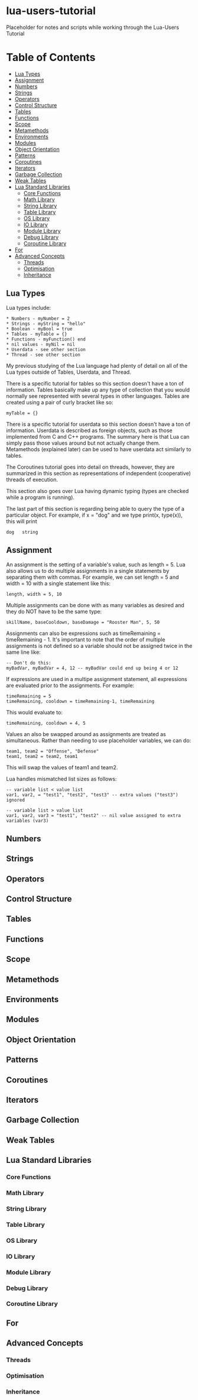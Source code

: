# lua-users-tutorial

Placeholder for notes and scripts while working through the Lua-Users Tutorial

# Table of Contents

- [Lua Types](#lua-types)
- [Assignment](#assignment)
- [Numbers](#numbers)
- [Strings](#strings)
- [Operators](#operators)
- [Control Structure](#control-structure)
- [Tables](#tables)
- [Functions](#functions)
- [Scope](#scope)
- [Metamethods](#metamethods)
- [Environments](#environments)
- [Modules](#modules)
- [Object Orientation](#object-orientation)
- [Patterns](#patterns)
- [Coroutines](#coroutines)
- [Iterators](#iterators)
- [Garbage Collection](#garbage-collection)
- [Weak Tables](#weak-tables)
- [Lua Standard Libraries](#lua-standard-libraries)
  - [Core Functions](#core-functions)
  - [Math Library](#math-library)
  - [String Library](#string-library)
  - [Table Library](#table-library)
  - [OS Library](#os-library)
  - [IO Library](#io-library)
  - [Module Library](#module-library)
  - [Debug Library](#debug-library)
  - [Coroutine Library](#coroutine-library)
- [For](#for)
- [Advanced Concepts](#advanced-concepts)
  - [Threads](#threads)
  - [Optimisation](#optimisation)
  - [Inheritance](#inheritance)

## Lua Types

Lua types include:

	* Numbers - myNumber = 2
	* Strings - myString = "hello"
	* Boolean - myBool = true
	* Tables - myTable = {}
	* Functions - myFunction() end
	* nil values - myNil = nil
	* Userdata - see other section
	* Thread - see other section

My previous studying of the Lua language had plenty of detail on all of the Lua types outside of Tables, Userdata, and Thread. 

There is a specific tutorial for tables so this section doesn't have a ton of information. Tables basically make up any type of collection that you would normally see represented with several types in other languages. Tables are created using a pair of curly bracket like so:

~~~
myTable = {}
~~~

There is a specific tutorial for userdata so this section doesn't have a ton of information. Userdata is described as foreign objects, such as those implemented from C and C++ programs. The summary here is that Lua can simply pass those values around but not actually change them. Metamethods (explained later) can be used to have userdata act similarly to tables.

The Coroutines tutorial goes into detail on threads, however, they are summarized in this section as representations of independent (cooperative) threads of execution.

This section also goes over Lua having dynamic typing (types are checked while a program is running).

The last part of this section is regarding being able to query the type of a particular object. For example, if x = "dog" and we type print(x, type(x)), this will print

	dog   string

## Assignment

An assignment is the setting of a variable's value, such as length = 5. Lua also allows us to do multiple assignments in a single statements by separating them with commas. For example, we can set length = 5 and width = 10 with a single statement like this:

	length, width = 5, 10

Multiple assignments can be done with as many variables as desired and they do NOT have to be the same type:

 	skillName, baseCooldown, baseDamage = "Rooster Man", 5, 50

Assignments can also be expressions such as timeRemaining = timeRemaining - 1. It's important to note that the order of multiple assignments is not defined so a variable should not be assigned twice in the same line like:

	-- Don't do this:
 	myBadVar, myBadVar = 4, 12 -- myBadVar could end up being 4 or 12

If expressions are used in a multipe assignment statement, all expressions are evaluated prior to the assignments. For example:

	timeRemaining = 5
	timeRemaining, cooldown = timeRemaining-1, timeRemaining

 This would evaluate to:

 	timeRemaining, cooldown = 4, 5

Values an also be swapped around as assignments are treated as simultaneous. Rather than needing to use placeholder variables, we can do:

	team1, team2 = "Offense", "Defense"
 	team1, team2 = team2, team1

This will swap the values of team1 and team2. 

Lua handles mismatched list sizes as follows:

	-- variable list < value list
	var1, var2, = "test1", "test2", "test3" -- extra values ("test3") ignored

	-- variable list > value list
	var1, var2, var3 = "test1", "test2" -- nil value assigned to extra variables (var3)
	

## Numbers

## Strings

## Operators

## Control Structure

## Tables

## Functions

## Scope

## Metamethods

## Environments

## Modules

## Object Orientation

## Patterns

## Coroutines

## Iterators

## Garbage Collection

## Weak Tables

## Lua Standard Libraries

### Core Functions
	
### Math Library
	
### String Library
	
### Table Library
	
### OS Library
	
### IO Library
	
### Module Library
	
### Debug Library
	
### Coroutine Library
	
## For

## Advanced Concepts

### Threads
	
### Optimisation
	
### Inheritance
